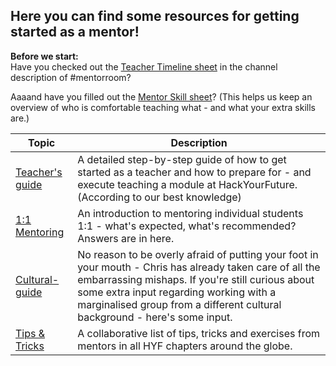 ## Here you can find some resources for getting started as a mentor!

**Before we start:** <br>
Have you checked out the [Teacher Timeline sheet](https://docs.google.com/spreadsheets/d/1uYSzLetZxhIUIlpk0Si3KgQ9I1-yniif37-Te_7X4j8/edit?usp=sharing) in the channel description of #mentorroom? <p>
Aaaand have you filled out the [Mentor Skill sheet](https://docs.google.com/spreadsheets/d/1bvagz2DZkV44Hb5a0eATC7tip34o_F496FKVzzmjQGU/edit?usp=sharing)? (This helps us keep an overview of who is comfortable teaching what - and what your extra skills are.)


| Topic | Description | 
| -------------------- | -------------| 
|[Teacher's guide](/step-by-step-guide.md)| A detailed step-by-step guide of how to get started as a teacher and how to prepare for - and execute teaching a module at HackYourFuture. (According to our best knowledge)|
|[1:1 Mentoring](/1-1-mentoring.md)| An introduction to mentoring individual students 1:1 - what's expected, what's recommended? Answers are in here.|
| [Cultural-guide](/cultural-guide.md)| No reason to be overly afraid of putting your foot in your mouth - Chris has already taken care of all the embarrassing mishaps. If you're still curious about some extra input regarding working with a marginalised group from a different cultural background - here's some input.
| [Tips & Tricks](https://github.com/HackYourFuture/teaching_tips_tricks)| A collaborative list of tips, tricks and exercises from mentors in all HYF chapters around the globe.
